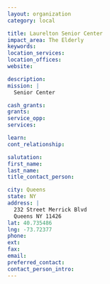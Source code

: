 ```yaml
---
layout: organization
category: local

title: Laurelton Senior Center
impact_area: The Elderly
keywords: 
location_services: 
location_offices: 
website: 

description: 
mission: |
  Senior Center

cash_grants: 
grants: 
service_opp: 
services: 

learn: 
cont_relationship: 

salutation: 
first_name: 
last_name: 
title_contact_person: 

city: Queens
state: NY
address: |
  232 Street Merrick Blvd  
  Queens NY 11426
lat: 40.735486
lng: -73.72377
phone: 
ext: 
fax: 
email: 
preferred_contact: 
contact_person_intro: 
---
```

